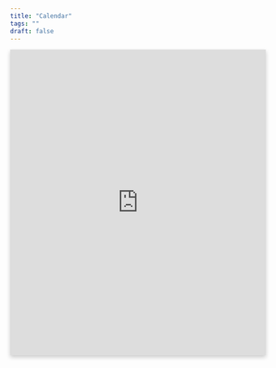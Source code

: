 ```yaml
---
title: "Calendar"
tags: ""
draft: false
---
```


<div style="display: flex; justify-content: center;">
    <iframe src="https://calendar.google.com/calendar/embed?src=53279d7235f0474855720a0abf14ea875ca1ebb2ae34632b01e426a97dba07a6%40group.calendar.google.com&ctz=America%2FToronto&showPrint=false&showTabs=false" style="border: 1px solid #ddd; box-shadow: 0 4px 8px rgba(0, 0, 0, 0.2);" width="800" height="600" frameborder="0" scrolling="no"></iframe>
    </div>